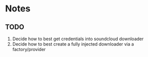 # Notes

## TODO

 1. Decide how to best get credentials into soundcloud downloader
 1. Decide how to best create a fully injected downloader via a 
    factory/provider
